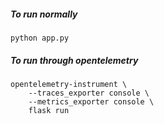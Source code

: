 ##### To run normally
`python app.py`

##### To run through opentelemetry
```
opentelemetry-instrument \
    --traces_exporter console \
    --metrics_exporter console \
    flask run
```

